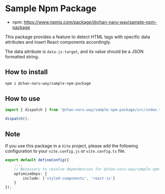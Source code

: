 # Sample Npm Package

- npm: https://www.npmjs.com/package/@chan-naru-way/sample-npm-package

This package provides a feature to detect HTML tags with specific data attributes and insert React components accordingly.

The data attribute is `data-js-target`, and its value should be a JSON formatted string.

## How to install

```bash
npm i @chan-naru-way/sample-npm-package
```

## How to use

```typescript
import { dispatch } from '@chan-naru-way/sample-npm-package/src/index.tsx';

dispatch();
```

## Note

If you use this package in a `Vite` project, please add the following configuration to your `vite.config.js` or `vite.config.ts` file.

```typescript
export default defineConfig({
	...,
	// Necessary to resolve dependencies for @chan-naru-way/sample-npm-package
	optimizeDeps: {
		include: ['styled-components', 'react-is']
	}
});
```
